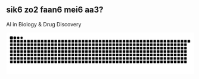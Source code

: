 ## sik6 zo2 faan6 mei6 aa3?
AI in Biology & Drug Discovery

![snake gif](https://github.com/heilcheng/heilcheng/blob/output/github-snake-dark.svg)
